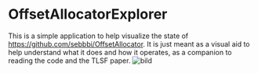 # OffsetAllocatorExplorer
This is a simple application to help visualize the state of https://github.com/sebbbi/OffsetAllocator.
It is just meant as a visual aid to help understand what it does and how it operates, as a companion to reading the code and the TLSF paper. 
![bild](https://github.com/Pontation/OffsetAllocatorExplorer/assets/3776412/1e567619-1672-4728-9f8c-8db09cfca64f)
